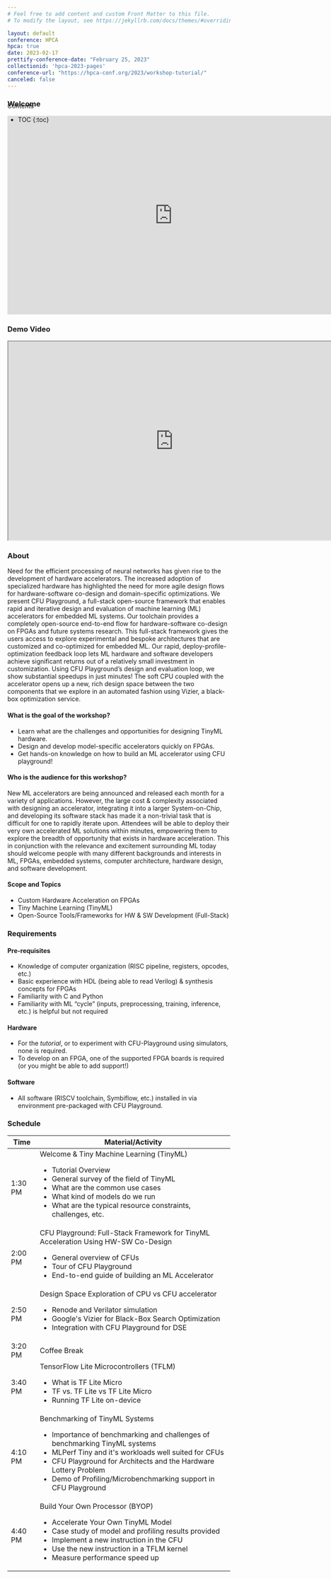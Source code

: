 ```yaml
---
# Feel free to add content and custom Front Matter to this file.
# To modify the layout, see https://jekyllrb.com/docs/themes/#overriding-theme-defaults

layout: default
conference: HPCA
hpca: true
date: 2023-02-17
prettify-conference-date: "February 25, 2023" 
collectionid: 'hpca-2023-pages' 
conference-url: "https://hpca-conf.org/2023/workshop-tutorial/"
canceled: false
---
```


<div id="toc_container" style="position: absolute" markdown="1">
<p class="toc_title">Contents</p>

- TOC
{:toc}
</div>

### Welcome
<iframe src="https://docs.google.com/presentation/d/e/2PACX-1vRBA7fvaeUFvxXuPnbeq6tl4tFIxRnMG09-TP7RCk5f6Hd9ZrEGvgijBeEwqOGSGDco3fMEjs7fBUiL/embed?start=false&loop=false&delayms=3000" frameborder="0" width="746" height="449" allowfullscreen="true" mozallowfullscreen="true" webkitallowfullscreen="true"></iframe>

### Demo Video
<iframe src="https://drive.google.com/file/d/1l1eUSqSeUHHzTSWsa8wW87NKzPhfnYuy/preview" width="746" height="449" allow="autoplay"></iframe>


### About 
Need for the efficient processing of neural networks has given rise to the development of hardware accelerators. The increased adoption of specialized hardware has highlighted the need for more agile design flows for hardware-software co-design and domain-specific optimizations. We present CFU Playground, a full-stack open-source framework that enables rapid and iterative design and evaluation of machine learning (ML) accelerators for embedded ML systems. Our toolchain provides a completely open-source end-to-end flow for hardware-software co-design on FPGAs and future systems research. This full-stack framework gives the users access to explore experimental and bespoke architectures that are customized and co-optimized for embedded ML. Our rapid, deploy-profile-optimization feedback loop lets ML hardware and software developers achieve significant returns out of a relatively small investment in customization. Using CFU Playground’s design and evaluation loop, we show substantial speedups in just minutes! The soft CPU coupled with the accelerator opens up a new, rich design space between the two components that we explore in an automated fashion using Vizier, a black-box optimization service.

#### What is the goal of the workshop?
- Learn what are the challenges and opportunities for designing TinyML hardware.
- Design and develop model-specific accelerators quickly on FPGAs.
- Get hands-on knowledge on how to build an ML accelerator using CFU playground!

#### Who is the audience for this workshop?
New ML accelerators are being announced and released each month for a variety of applications. However, the large cost & complexity associated with designing an accelerator, integrating it into a larger System-on-Chip, and developing its software stack has made it a non-trivial task that is difficult for one to rapidly iterate upon. Attendees will be able to deploy their very own accelerated ML solutions within minutes, empowering them to explore the breadth of opportunity that exists in hardware acceleration. This in conjunction with the relevance and excitement surrounding ML today should welcome people with many different backgrounds and interests in ML, FPGAs, embedded systems, computer architecture, hardware design, and software development. 

#### Scope and Topics 
- Custom Hardware Acceleration on FPGAs
- Tiny Machine Learning (TinyML)
- Open-Source Tools/Frameworks for HW & SW Development (Full-Stack)

### Requirements
#### Pre-requisites
- Knowledge of computer organization (RISC pipeline, registers, opcodes, etc.)
- Basic experience with HDL (being able to read Verilog) & synthesis concepts for FPGAs
- Familiarity with C and Python
- Familiarity with ML “cycle” (inputs, preprocessing, training, inference, etc.) is helpful but not required

#### Hardware
- For the *tutorial*, or to experiment with CFU-Playground using simulators, none is required.
- To develop on an FPGA, one of the supported FPGA boards is required (or you might be able to add support!)

#### Software
- All software (RISCV toolchain, Symbiflow, etc.) installed in via environment pre-packaged with CFU Playground. 

### Schedule
<div>
<table>
<thead>
  <tr>
    <th>Time</th>
    <th>Material/Activity</th>
  </tr>
</thead>
<tbody>
  <tr>
    <td>1:30 PM</td>
    <td>Welcome &amp; Tiny Machine Learning (TinyML)
    	<ul>
    	<li>Tutorial Overview</li>
    	<li>General survey of the field of TinyML</li>
    	<li>What are the common use cases</li>
    	<li>What kind of models do we run</li>
    	<li>What are the typical resource constraints, challenges, etc.</li>
    	</ul>
    </td>
  </tr>
  <tr>
    <td>2:00 PM</td>
    <td>CFU Playground: Full-Stack Framework for TinyML Acceleration Using HW-SW Co-Design
    	<ul>
    		<li>General overview of CFUs</li>
                <li>Tour of CFU Playground</li>
                <li>End-to-end guide of building an ML Accelerator</li>
    	</ul>
	</td>
  </tr>
  <tr>
    <td>2:50 PM</td>
    <td>Design Space Exploration of CPU vs CFU accelerator
    	<ul>
                <li>Renode and Verilator simulation</li>
                <li>Google's Vizier for Black-Box Search Optimization</li>
                <li>Integration with CFU Playground for DSE</li>
    	</ul>
    </td>
  </tr>
  <tr>
    <td>3:20 PM</td>
    <td>Coffee Break
	</td>
  </tr>
  <tr>
    <td>3:40 PM</td>
    <td>TensorFlow Lite Microcontrollers (TFLM)
    	<ul>
       	<li>What is TF Lite Micro</li>
         <li>TF vs. TF Lite vs TF Lite Micro</li>
         <li>Running TF Lite on-device</li>
    	</ul>
	</td>
  </tr>
  <tr>
    <td>4:10 PM</td>
    <td>Benchmarking of TinyML Systems
    	<ul>
         <li>Importance of benchmarking and challenges of benchmarking TinyML systems</li>
         <li>MLPerf Tiny and it's workloads well suited for CFUs</li>
         <li>CFU Playground for Architects and the Hardware Lottery Problem</li>
         <li>Demo of Profiling/Microbenchmarking support in CFU Playground</li>
    	</ul>
	</td>
  </tr>
  <tr>
    <td>4:40 PM</td>
    <td>Build Your Own Processor (BYOP)
    	<ul>
                <li>Accelerate Your Own TinyML Model</li>
                <li>Case study of model and profiling results provided</li>
                <li>Implement a new instruction in the CFU</li>
                <li>Use the new instruction in a TFLM kernel</li>
                <li>Measure performance speed up</li>
    	</ul>
    </td>
  </tr>
</tbody>
</table>
</div>
